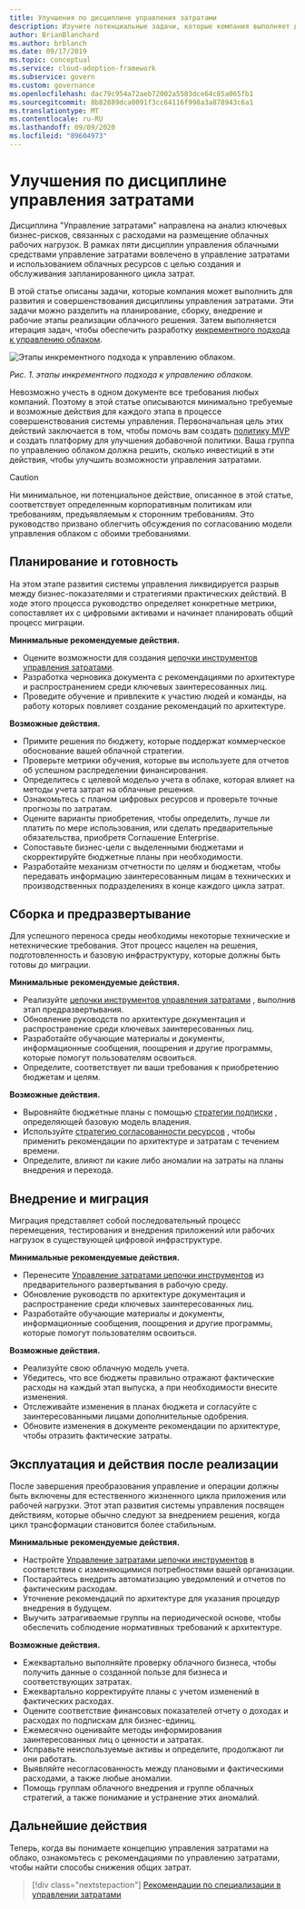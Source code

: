 ```yaml
---
title: Улучшения по дисциплине управления затратами
description: Изучите потенциальные задачи, которые компания выполняет для разработки и освоения своей дисциплины управления затратами на каждом этапе внедрения облака.
author: BrianBlanchard
ms.author: brblanch
ms.date: 09/17/2019
ms.topic: conceptual
ms.service: cloud-adoption-framework
ms.subservice: govern
ms.custom: governance
ms.openlocfilehash: dac79c954a72aeb72002a5583dce64c85a065fb1
ms.sourcegitcommit: 8b82889dca0091f3cc64116f998a3a878943c6a1
ms.translationtype: MT
ms.contentlocale: ru-RU
ms.lasthandoff: 09/09/2020
ms.locfileid: "89604973"
---
```

# <a name="cost-management-discipline-improvement"></a>Улучшения по дисциплине управления затратами

Дисциплина "Управление затратами" направлена на анализ ключевых бизнес-рисков, связанных с расходами на размещение облачных рабочих нагрузок. В рамках пяти дисциплин управления облачными средствами управление затратами вовлечено в управление затратами и использованием облачных ресурсов с целью создания и обслуживания запланированного цикла затрат.

В этой статье описаны задачи, которые компания может выполнить для развития и совершенствования дисциплины управления затратами. Эти задачи можно разделить на планирование, сборку, внедрение и рабочие этапы реализации облачного решения. Затем выполняется итерация задач, чтобы обеспечить разработку [инкрементного подхода к управлению облаком](../guides/index.md#an-incremental-approach-to-cloud-governance).

![Этапы инкрементного подхода к управлению облаком.](../../_images/govern/adoption-phases.png)

_Рис. 1. этапы инкрементного подхода к управлению облаком._

Невозможно учесть в одном документе все требования любых компаний. Поэтому в этой статье описываются минимально требуемые и возможные действия для каждого этапа в процессе совершенствования системы управления. Первоначальная цель этих действий заключается в том, чтобы помочь вам создать [политику MVP](../guides/index.md#an-incremental-approach-to-cloud-governance) и создать платформу для улучшения добавочной политики. Ваша группа по управлению облаком должна решить, сколько инвестиций в эти действия, чтобы улучшить возможности управления затратами.

> [!CAUTION]
> Ни минимальное, ни потенциальное действие, описанное в этой статье, соответствует определенным корпоративным политикам или требованиям, предъявляемым к сторонним требованиям. Это руководство призвано облегчить обсуждения по согласованию модели управления облаком с обоими требованиями.

## <a name="planning-and-readiness"></a>Планирование и готовность

На этом этапе развития системы управления ликвидируется разрыв между бизнес-показателями и стратегиями практических действий. В ходе этого процесса руководство определяет конкретные метрики, сопоставляет их с цифровыми активами и начинает планировать общий процесс миграции.

**Минимальные рекомендуемые действия.**

- Оцените возможности для создания [цепочки инструментов управления затратами](./toolchain.md).
- Разработка черновика документа с рекомендациями по архитектуре и распространением среди ключевых заинтересованных лиц.
- Проведите обучение и привлеките к участию людей и команды, на работу которых повлияет создание рекомендаций по архитектуре.

**Возможные действия.**

- Примите решения по бюджету, которые поддержат коммерческое обоснование вашей облачной стратегии.
- Проверьте метрики обучения, которые вы используете для отчетов об успешном распределении финансирования.
- Определитесь с целевой моделью учета в облаке, которая влияет на методы учета затрат на облачные решения.
- Ознакомьтесь с планом цифровых ресурсов и проверьте точные прогнозы по затратам.
- Оцените варианты приобретения, чтобы определить, лучше ли платить по мере использования, или сделать предварительные обязательства, приобретя Соглашение Enterprise.
- Сопоставьте бизнес-цели с выделенными бюджетами и скорректируйте бюджетные планы при необходимости.
- Разработайте механизм отчетности по целям и бюджетам, чтобы передавать информацию заинтересованным лицам в технических и производственных подразделениях в конце каждого цикла затрат.

## <a name="build-and-predeployment"></a>Сборка и предразвертывание

Для успешного переноса среды необходимы некоторые технические и нетехнические требования. Этот процесс нацелен на решения, подготовленность и базовую инфраструктуру, которые должны быть готовы до миграции.

**Минимальные рекомендуемые действия.**

- Реализуйте [цепочки инструментов управления затратами](./toolchain.md) , выполнив этап предразвертывания.
- Обновление руководств по архитектуре документация и распространение среди ключевых заинтересованных лиц.
- Разработайте обучающие материалы и документы, информационные сообщения, поощрения и другие программы, которые помогут пользователям освоиться.
- Определите, соответствует ли ваши требования к приобретению бюджетам и целям.

**Возможные действия.**

- Выровняйте бюджетные планы с помощью [стратегии подписки](../../decision-guides/subscriptions/index.md) , определяющей базовую модель владения.
- Используйте [стратегию согласованности ресурсов](../../decision-guides/resource-consistency/index.md) , чтобы применить рекомендации по архитектуре и затратам с течением времени.
- Определите, влияют ли какие либо аномалии на затраты на планы внедрения и перехода.

## <a name="adopt-and-migrate"></a>Внедрение и миграция

Миграция представляет собой последовательный процесс перемещения, тестирования и внедрения приложений или рабочих нагрузок в существующей цифровой инфраструктуре.

**Минимальные рекомендуемые действия.**

- Перенесите [Управление затратами цепочки инструментов](./toolchain.md) из предварительного развертывания в рабочую среду.
- Обновление руководств по архитектуре документация и распространение среди ключевых заинтересованных лиц.
- Разработайте обучающие материалы и документы, информационные сообщения, поощрения и другие программы, которые помогут пользователям освоиться.

**Возможные действия.**

- Реализуйте свою облачную модель учета.
- Убедитесь, что все бюджеты правильно отражают фактические расходы на каждый этап выпуска, а при необходимости внесите изменения.
- Отслеживайте изменения в планах бюджета и согласуйте с заинтересованными лицами дополнительные одобрения.
- Обновите изменения в документе рекомендации по архитектуре, чтобы отразить фактические затраты.

## <a name="operate-and-post-implementation"></a>Эксплуатация и действия после реализации

После завершения преобразования управление и операции должны быть включены для естественного жизненного цикла приложения или рабочей нагрузки. Этот этап развития системы управления посвящен действиям, которые обычно следуют за внедрением решения, когда цикл трансформации становится более стабильным.

**Минимальные рекомендуемые действия.**

- Настройте [Управление затратами цепочки инструментов](./toolchain.md) в соответствии с изменяющимися потребностями вашей организации.
- Постарайтесь внедрить автоматизацию уведомлений и отчетов по фактическим расходам.
- Уточнение рекомендаций по архитектуре для указания процедур внедрения в будущем.
- Выучить затрагиваемые группы на периодической основе, чтобы обеспечить соблюдение нормативных требований к архитектуре.

**Возможные действия.**

- Ежеквартально выполняйте проверку облачного бизнеса, чтобы получить данные о созданной пользе для бизнеса и соответствующих затратах.
- Ежеквартально корректируйте планы с учетом изменений в фактических расходах.
- Оцените соответствие финансовых показателей отчету о доходах и расходах по подпискам для бизнес-единиц.
- Ежемесячно оценивайте методы информирования заинтересованных лиц о ценности и затратах.
- Исправьте неиспользуемые активы и определите, продолжают ли они работать.
- Выявляйте несогласованность между плановыми и фактическими расходами, а также любые аномалии.
- Помощь группам облачного внедрения и группе облачных стратегий, а также понимание и устранение этих аномалий.

## <a name="next-steps"></a>Дальнейшие действия

Теперь, когда вы понимаете концепцию управления затратами на облако, ознакомьтесь с рекомендациями по управлению затратами, чтобы найти способы снижения общих затрат.

> [!div class="nextstepaction"]
> [Рекомендации по специализации в управлении затратами](./best-practices.md)
